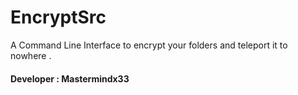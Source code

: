 # EncryptSrc
A Command Line Interface to encrypt your folders and teleport it to nowhere .
#### Developer : Mastermindx33
